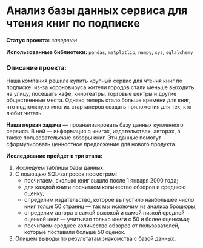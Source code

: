 # Анализ базы данных сервиса для чтения книг по подписке

**Статус проекта:** *завершен*

**Использованные библиотеки:** `pandas`, `matplotlib`, `numpy`, `sys`, `sqlalchemy`

### Описание проекта:

Наша компания решила купить крупный сервис для чтения книг по подписке: из-за короновируса жители городов стали меньше выходить на улицу, 
посещать кафе, кинотеатры, торговые центры и другие общественные места. Однако теперь стало больше времени для книг, что подтолкнуло многих 
стартаперов создать приложения для тех, кто любит читать.

**Наша первая задача** — проанализировать базу данных купленного сервиса. В ней — информация о книгах, издательствах, авторах, а также 
пользовательские обзоры книг. Эти данные помогут сформулировать ценностное предложение для нового продукта.

**Исследование пройдет в три этапа:**
1. Исследуем таблицы базы данных.
2. С помощью SQL-запросов посмотрим:
    - посчитаем, сколько книг вышло после 1 января 2000 года;
    - для каждой книги посчитаем количество обзоров и среднюю оценку;
    - определим издательство, которое выпустило наибольшее число книг толще 50 страниц — так мы исключим из анализа брошюры;
    - определим автора с самой высокой и самой низкой средней оценкой книг — учитывая только книги с 50 и более оценками;
    - посчитаем среднее количество обзоров от пользователей, которые поставили больше 50 оценок.
3. Опишем выводы по результатам знакомства с базой данных.

